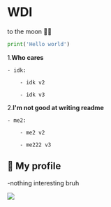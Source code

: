 ﻿# WDI

to the moon 🚀🚀

```python
print('Hello world')
```

1.**Who cares**

    - idk:

        - idk v2

        - idk v3

2.**I'm not good at writing readme**

    - me2:

        - me2 v2

        - me222 v3

## 🚀 My profile

-nothing interesting bruh

![](Lab_2/Kica_kot.webp)
